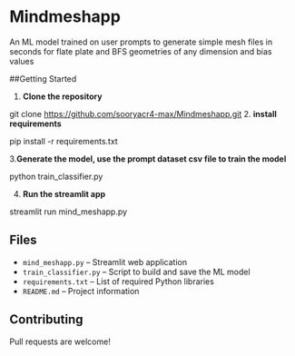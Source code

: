 # Mindmeshapp
An ML model trained on user prompts to generate simple mesh files in seconds for flate plate and BFS geometries of any dimension and bias values

##Getting Started

1. **Clone the repository**
   
git clone https://github.com/sooryacr4-max/Mindmeshapp.git
2. **install requirements**

pip install -r requirements.txt

3.**Generate the model, use the prompt dataset csv file to train the model**

python train_classifier.py

4. **Run the streamlit app**

streamlit run mind_meshapp.py

## Files

- `mind_meshapp.py` – Streamlit web application
- `train_classifier.py` – Script to build and save the ML model
- `requirements.txt` – List of required Python libraries
- `README.md` – Project information

## Contributing
Pull requests are welcome! 




